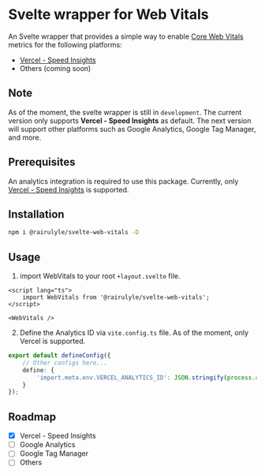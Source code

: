 # Svelte wrapper for Web Vitals

An Svelte wrapper that provides a simple way to enable [Core Web Vitals](https://web.dev/vitals/) metrics for the following platforms:

- [Vercel - Speed Insights](https://vercel.com/docs/concepts/speed-insights/api)
- Others (coming soon)

## Note

As of the moment, the svelte wrapper is still in `development`. The current version only supports <strong>Vercel - Speed Insights</strong> as default. The next version will support other platforms such as Google Analytics, Google Tag Manager, and more.

## Prerequisites

An analytics integration is required to use this package. Currently, only [Vercel - Speed Insights](https://vercel.com/docs/concepts/speed-insights) is supported.

## Installation

```bash
npm i @rairulyle/svelte-web-vitals -D
```

## Usage

1. import WebVitals to your root `+layout.svelte` file.

```svelte
<script lang="ts">
	import WebVitals from '@rairulyle/svelte-web-vitals';
</script>

<WebVitals />
```

2. Define the Analytics ID via `vite.config.ts` file. As of the moment, only Vercel is supported.

```ts
export default defineConfig({
	// Other configs here...
	define: {
		'import.meta.env.VERCEL_ANALYTICS_ID': JSON.stringify(process.env.VERCEL_ANALYTICS_ID)
	}
});
```

## Roadmap

- [x] Vercel - Speed Insights
- [ ] Google Analytics
- [ ] Google Tag Manager
- [ ] Others
